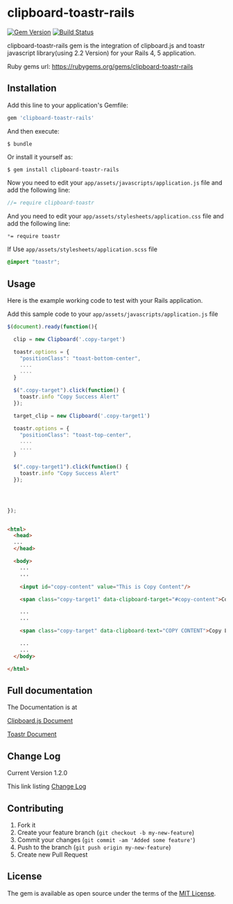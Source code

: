 # clipboard-toastr-rails
[![Gem
Version](https://badge.fury.io/rb/clipboard-toastr-rails.svg)](https://badge.fury.io/rb/clipboard-toastr-rails)
[![Build
Status](https://travis-ci.org/ggomagundan/clipboard-toastr-rails.svg?branch=master)](https://travis-ci.org/ggomagundan/clipboard-toastr-rails)

clipboard-toastr-rails gem is the integration of clipboard.js and toastr javascript
library(using 2.2 Version) for your Rails 4, 5 application.

Ruby gems url: https://rubygems.org/gems/clipboard-toastr-rails


## Installation

Add this line to your application's Gemfile:

```ruby
gem 'clipboard-toastr-rails'
```

And then execute:

    $ bundle

Or install it yourself as:

    $ gem install clipboard-toastr-rails

Now you need to edit your `app/assets/javascripts/application.js` file
and add the following line:
``` javascript
//= require clipboard-toastr
```

And you need to edit your `app/assets/stylesheets/application.css` file
and add the following line:

```css
*= require toastr
```

If Use `app/assets/stylesheets/application.scss` file
```scss
@import "toastr";
```







## Usage

Here is the example working code to test with your Rails application.

Add this sample code to your `app/assets/javascripts/application.js`
file

``` javascript
$(document).ready(function(){

  clip = new Clipboard('.copy-target')

  toastr.options = {
    "positionClass": "toast-bottom-center",
    ....
    ....
  }

  $(".copy-target").click(function() {
    toastr.info "Copy Success Alert"
  });

  target_clip = new Clipboard('.copy-target1')

  toastr.options = {
    "positionClass": "toast-top-center",
    ....
    ....
  }

  $(".copy-target1").click(function() {
    toastr.info "Copy Success Alert"
  });




});
```

```html

<html>
  <head>
  ...
  </head>

  <body>
    ...
    ...

    <input id="copy-content" value="This is Copy Content"/>

    <span class="copy-target1" data-clipboard-target="#copy-content">Copy This Content</span>

    ...
    ...

    <span class="copy-target" data-clipboard-text="COPY CONTENT">Copy Link</span>

    ...
    ...
  </body>

</html>

```




## Full documentation 

The Documentation is at

[Clipboard.js Document](https://clipboardjs.com/)

[Toastr Document](http://codeseven.github.io/toastr/)

## Change Log

Current Version 1.2.0

This link listing [Change Log](https://github.com/ggomagundan/clipboard-toastr-rails/blob/master/CHANGE_LOG.md)


## Contributing

1. Fork it
2. Create your feature branch (`git checkout -b my-new-feature`)
3. Commit your changes (`git commit -am 'Added some feature'`)
4. Push to the branch (`git push origin my-new-feature`)
5. Create new Pull Request


## License

The gem is available as open source under the terms of the [MIT
License](http://opensource.org/licenses/MIT).




